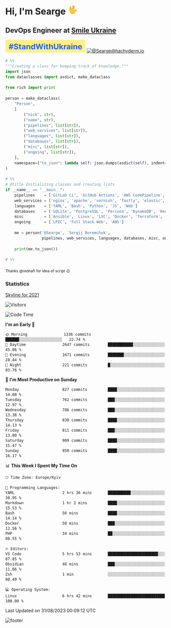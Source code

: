 # Hi, I'm Searge <img src="images/vulcan.webp" style="display: inline-block; margin: 0; height: 2rem" alt="Vulcan salute" />

## DevOps Engineer at [Smile Ukraine](https://smile-ukraine.com/en)

[![Stand With Ukraine](https://raw.githubusercontent.com/vshymanskyy/StandWithUkraine/main/badges/StandWithUkraine.svg)](https://stand-with-ukraine.pp.ua)
<a rel="me" href="https://hachyderm.io/@Searge">![@Searge@hachyderm.io](https://img.shields.io/badge/-@Searge-%232B90D9?logo=mastodon&logoColor=white)</a>

```python
# %%
"""Creating a class for keeping track of knowledge."""
import json
from dataclasses import asdict, make_dataclass

from rich import print

person = make_dataclass(
    "Person",
    [
        ("nick", str),
        ("name", str),
        ("pipelines", list[str]),
        ("web_services", list[str]),
        ("languages", list[str]),
        ("databases", list[str]),
        ("misc", list[str]),
        ("ongoing", list[str]),
    ],
    namespace={"to_json": lambda self: json.dumps(asdict(self), indent=4)},
)

# %%
# @title Initializing classes and creating lists
if __name__ == "__main__":
    pipelines    = ['GitLab Ci', 'GitHub Actions', 'AWS CodePipeline', 'Jenkins']
    web_services = ['nginx', 'apache', 'varnish', 'fastly', 'elastic', 'solr']
    languages    = ['YAML', 'Bash', 'Python', 'JS', 'Web']
    databases    = ['SQLite', 'PostgreSQL', 'Percona', 'DynamoDB', 'Redis']
    misc         = ['Ansible', 'Linux', 'LXC', 'Docker', 'Terraform', 'AWS']
    ongoing      = ['LPIC', 'Full Stack Web', 'AWS']

    me = person('@Searge', 'Sergij Boremchuk',
                pipelines, web_services, languages, databases, misc, ongoing)

    print(me.to_json())

# %%

```

<sub>Thanks @rednafi for idea of script :wink:</sub>

### Statistics

[Skyline for 2021](https://skyline.github.com/Searge/2021)

![Visitors](https://komarev.com/ghpvc/?username=searge&label=Profile%20views&color=0e75b6&style=flat) 
<!--START_SECTION:waka-->
![Code Time](http://img.shields.io/badge/Code%20Time-2%2C192%20hrs%206%20mins-blue)

**I'm an Early 🐤** 

```text
🌞 Morning                1336 commits        ██████░░░░░░░░░░░░░░░░░░░   22.74 % 
🌆 Daytime                2647 commits        ███████████░░░░░░░░░░░░░░   45.06 % 
🌃 Evening                1671 commits        ███████░░░░░░░░░░░░░░░░░░   28.44 % 
🌙 Night                  221 commits         █░░░░░░░░░░░░░░░░░░░░░░░░   03.76 % 
```
📅 **I'm Most Productive on Sunday** 

```text
Monday                   827 commits         ████░░░░░░░░░░░░░░░░░░░░░   14.08 % 
Tuesday                  762 commits         ███░░░░░░░░░░░░░░░░░░░░░░   12.97 % 
Wednesday                786 commits         ███░░░░░░░░░░░░░░░░░░░░░░   13.38 % 
Thursday                 830 commits         ████░░░░░░░░░░░░░░░░░░░░░   14.13 % 
Friday                   811 commits         ███░░░░░░░░░░░░░░░░░░░░░░   13.80 % 
Saturday                 909 commits         ████░░░░░░░░░░░░░░░░░░░░░   15.47 % 
Sunday                   950 commits         ████░░░░░░░░░░░░░░░░░░░░░   16.17 % 
```


📊 **This Week I Spent My Time On** 

```text
🕑︎ Time Zone: Europe/Kyiv

💬 Programming Languages: 
YAML                     2 hrs 36 mins       ██████████░░░░░░░░░░░░░░░   38.95 % 
Markdown                 1 hr 2 mins         ████░░░░░░░░░░░░░░░░░░░░░   15.53 % 
Bash                     56 mins             ████░░░░░░░░░░░░░░░░░░░░░   14.14 % 
Docker                   50 mins             ███░░░░░░░░░░░░░░░░░░░░░░   12.56 % 
PHP                      34 mins             ██░░░░░░░░░░░░░░░░░░░░░░░   08.55 % 

🔥 Editors: 
VS Code                  5 hrs 53 mins       ██████████████████████░░░   87.85 % 
Obsidian                 46 mins             ███░░░░░░░░░░░░░░░░░░░░░░   11.66 % 
Zsh                      1 min               ░░░░░░░░░░░░░░░░░░░░░░░░░   00.49 % 

💻 Operating System: 
Linux                    6 hrs 42 mins       █████████████████████████   100.00 % 
```


 Last Updated on 31/08/2023 00:09:12 UTC
<!--END_SECTION:waka-->

![footer](https://capsule-render.vercel.app/api?type=waving&color=gradient&customColorList=14,21&height=82&section=footer)
